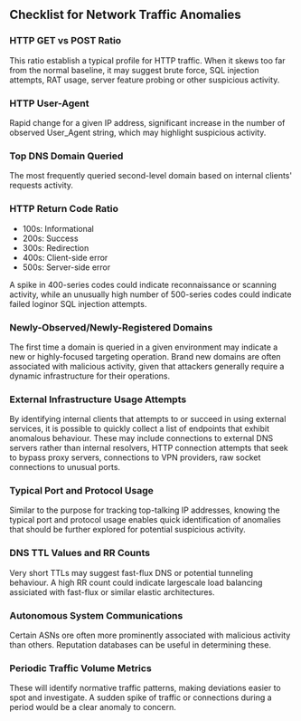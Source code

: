 ## Checklist for Network Traffic Anomalies
### HTTP GET vs POST Ratio
This ratio establish a typical profile for HTTP traffic. When it skews too far from the normal baseline, it may suggest brute force, SQL injection attempts, RAT usage, server feature probing or other suspicious activity.
### HTTP User-Agent
Rapid change for a given IP address, significant increase in the number of observed User_Agent string, which may highlight suspicious activity.
### Top DNS Domain Queried
The most frequently queried second-level domain based on internal clients' requests activity.
### HTTP Return Code Ratio
- 100s: Informational
- 200s: Success
- 300s: Redirection
- 400s: Client-side error
- 500s: Server-side error

A spike in 400-series codes could indicate reconnaissance or scanning activity, while an unusually high number of 500-series codes could indicate failed loginor SQL injection attempts. 
### Newly-Observed/Newly-Registered Domains
The first time a domain is queried in a given environment may indicate a new or highly-focused targeting operation. Brand new domains are often associated with malicious activity, given that attackers generally require a dynamic infrastructure for their operations.
### External Infrastructure Usage Attempts
By identifying internal clients that attempts to or succeed in using external services, it is possible to quickly collect a list of endpoints that exhibit anomalous behaviour. These may include connections to external DNS servers rather than internal resolvers, HTTP connection attempts that seek to bypass proxy servers, connections to VPN providers, raw socket connections to unusual ports.
### Typical Port and Protocol Usage
Similar to the purpose for tracking top-talking IP addresses, knowing the typical port and protocol usage enables quick identification of anomalies that should be further explored for potential suspicious activity.
### DNS TTL Values and RR Counts
Very short TTLs may suggest fast-flux DNS or potential tunneling behaviour. A high RR count could indicate largescale load balancing assiciated with fast-flux or similar elastic architectures.
### Autonomous System Communications
Certain ASNs ore often more prominently associated with malicious activity than others. Reputation databases can be useful in determining these. 
### Periodic Traffic  Volume Metrics
These will identify normative traffic patterns, making deviations easier to spot and investigate. A sudden spike of traffic or connections during a period would be a clear anomaly to concern.
